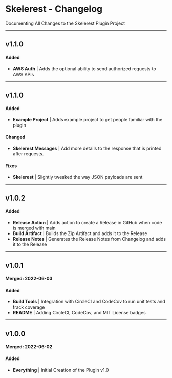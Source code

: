 # Skelerest - Changelog
Documenting All Changes to the Skelerest Plugin Project

---

## v1.1.0
#### Added
- **AWS Auth** | Adds the optional ability to send authorized requests to AWS APIs

---

## v1.1.0
#### Added
- **Example Project** | Adds example project to get people familiar with the plugin
#### Changed
- **Skelerest Messages** | Add more details to the response that is printed after requests.
#### Fixes
- **Skelerest** | Slightly tweaked the way JSON payloads are sent

---

## v1.0.2
#### Added
- **Release Action** | Adds action to create a Release in GitHub when code is merged with main
- **Build Artifact** | Builds the Zip Artifact and adds it to the Release
- **Release Notes** | Generates the Release Notes from Changelog and adds it to the Release

---

## v1.0.1
#### Merged: 2022-06-03
#### Added
- **Build Tools** | Integration with CircleCI and CodeCov to run unit tests and track coverage
- **README** | Adding CircleCI, CodeCov, and MIT License badges

---

## v1.0.0
#### Merged: 2022-06-02
#### Added
- **Everything** | Initial Creation of the Plugin v1.0
